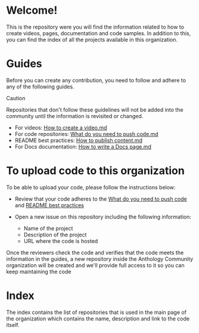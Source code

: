 # Welcome!

This is the repository were you will find the information related to how to create videos, pages, documentation and code samples. In addition to this, you can find the index of all the projects available in this organization.

# Guides

Before you can create any contribution, you need to follow and adhere to any of the following guides.

> [!CAUTION]  
> Repositories that don't follow these guidelines will not be added into the community until the information is revisited or changed.

- For videos: [How to create a video.md](https://github.com/Anthology-Community/Contributions/blob/main/Guides/How%20to%20create%20a%20video.md)
- For code repositories: [What do you need to push code.md](https://github.com/Anthology-Community/Contributions/blob/main/Guides/What%20do%20you%20need%20to%20push%20code.md)
- README best practices: [How to publish content.md](https://github.com/Anthology-Community/Contributions/blob/main/Guides/How%20to%20publish%20content.md)
- For Docs documentation: [How to write a Docs page.md](https://github.com/Anthology-Community/Contributions/blob/main/Guides/How%20to%20write%20a%20Docs%20page.md)

# To upload code to this organization

To be able to upload your code, please follow the instructions below:

- Review that your code adheres to the [What do you need to push code]() and [README best practices]()
- Open a new issue on this repository including the following information:

  - Name of the project
  - Description of the project
  - URL where the code is hosted

Once the reviewers check the code and verifies that the code meets the information in the guides, a new repository inside the Anthology Community organization will be created and we'll provide full access to it so you can keep maintaining the code

# Index

The index contains the list of repositories that is used in the main page of the organization which contains the name, description and link to the code itself.
